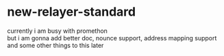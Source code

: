 # new-relayer-standard
currently i am busy with promethon<br>
but i am gonna add better doc, nounce support, address mapping support and some other things to this later
